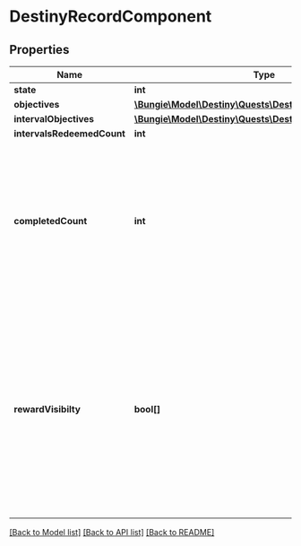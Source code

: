 # DestinyRecordComponent

## Properties
Name | Type | Description | Notes
------------ | ------------- | ------------- | -------------
**state** | **int** |  | [optional] 
**objectives** | [**\Bungie\Model\Destiny\Quests\DestinyObjectiveProgress[]**](DestinyObjectiveProgress.md) |  | [optional] 
**intervalObjectives** | [**\Bungie\Model\Destiny\Quests\DestinyObjectiveProgress[]**](DestinyObjectiveProgress.md) |  | [optional] 
**intervalsRedeemedCount** | **int** |  | [optional] 
**completedCount** | **int** | If available, this is the number of times this record has been completed. For example, the number of times a seal title has been gilded. | [optional] 
**rewardVisibilty** | **bool[]** | If available, a list that describes which reward rewards should be shown (true) or hidden (false). This property is for regular record rewards, and not for interval objective rewards. | [optional] 

[[Back to Model list]](../README.md#documentation-for-models) [[Back to API list]](../README.md#documentation-for-api-endpoints) [[Back to README]](../README.md)


